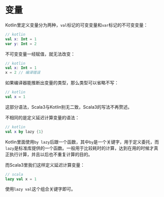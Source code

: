 # 变量

Kotlin里定义变量分为两种，`val`标记的可变变量和`var`标记的不可变变量：

```kotlin
// kotlin
val x: Int = 1
var y: Int = 2
```

不可变变量一经赋值，就无法改变：

```kotlin
// kotlin
val x: Int = 1
x = 2 // 编译错误
```

如果编译器能推断出变量的类型，那么类型可以省略不写：

```kotlin
// kotlin
val x = 1
```

这部分语法，Scala3与Kotlin别无二致，Scala3的写法不再赘述。

不相同的是定义延迟计算变量的语法：

```kotlin
// kotlin
val x by lazy {1}
```

Kotlin里面使用`by lazy`后跟一个函数，其中`by`是一个关键字，用于定义委托，而`lazy`是标准库提供的一个函数。一般用于比较耗时的计算，达到在用的时候才真正执行计算，并且以后也不重复计算的目的。

而Scala3里我们这样定义延迟计算变量：

```scala
// scala
lazy val x = 1
```

使用`lazy val`这个组合关键字即可。